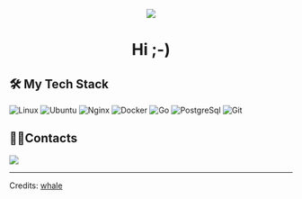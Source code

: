 <p align="center">
<img src="https://github.com/l12a03t2y0s2h2/l12a03t2y0s2h2/assets/98264979/a55445fb-bf6f-452e-b4a0-50cd55d166f1" style="max-width:100%;">
</p>

<h1 align="center">Hi ;-)</h1>

<h2 align="left">🛠 My Tech Stack</h2>

![Linux](https://github.com/l12a03t2y0s2h2/l12a03t2y0s2h2/assets/98264979/1cf858cb-1532-4b47-8e18-1d8468112fc8)
![Ubuntu](https://github.com/l12a03t2y0s2h2/l12a03t2y0s2h2/assets/98264979/5c1bcde5-9990-425c-8fca-3bb3afdb56f0)
![Nginx](https://github.com/l12a03t2y0s2h2/l12a03t2y0s2h2/assets/98264979/a753755e-cf29-454a-be0c-4b8b6dbb91fd)
![Docker](https://github.com/l12a03t2y0s2h2/l12a03t2y0s2h2/assets/98264979/5172e37b-93fb-4e67-9551-051ed5f09d3c)
![Go](https://github.com/l12a03t2y0s2h2/l12a03t2y0s2h2/assets/98264979/b5cd9a5f-102d-46de-b56f-aa47950b681b)
![PostgreSql](https://github.com/l12a03t2y0s2h2/l12a03t2y0s2h2/assets/98264979/eeeebb4f-f246-43dc-a561-31a4bda02c7c)
![Git](https://github.com/l12a03t2y0s2h2/l12a03t2y0s2h2/assets/98264979/ae77cfb2-2a10-4117-9016-00f6763b1063)

<h2 align="left">🤝🏻Contacts</h2>

<a href="mailto:artlock1318@gmail.com"><img src="https://user-images.githubusercontent.com/21006294/123512240-0bb4d580-d68f-11eb-857b-76025c89d2cf.png"/></a>

-----
Credits: [whale](https://github.com/l12a03t2y0s2h2)
